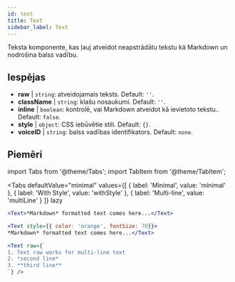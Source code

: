 ```yaml
---
id: text 
title: Text
sidebar_label: Text
---
```


Teksta komponente, kas ļauj atveidot neapstrādātu tekstu kā Markdown un nodrošina balss vadību.

## Iespējas

* __raw__ | `string`: atveidojamais teksts. Default: `''`.
* __className__ | `string`: klašu nosaukumi. Default: `''`.
* __inline__ | `boolean`: kontrolē, vai Markdown atveidot kā ievietoto tekstu.. Default: `false`.
* __style__ | `object`: CSS iebūvētie stili. Default: `{}`.
* __voiceID__ | `string`: balss vadības identifikators. Default: `none`.


## Piemēri


import Tabs from '@theme/Tabs';
import TabItem from '@theme/TabItem';

<Tabs
    defaultValue="minimal"
    values={[
        { label: 'Minimal', value: 'minimal' },
        { label: 'With Style', value: 'withStyle' },
        { label: 'Multi-line', value: 'multiLine' }
    ]}
    lazy
>
<TabItem value="minimal">

```jsx live
<Text>*Markdown* formatted text comes here...</Text>
```

</TabItem>

<TabItem value="withStyle">

```jsx live
<Text style={{ color: 'orange', fontSize: 70}}>
*Markdown* formatted text comes here...</Text>
```
</TabItem>

<TabItem value="multiLine">

```jsx live
<Text raw={`
1. Text raw works for multi-line text
2. *second line*
3. **third line**
`} />
```
</TabItem>

</Tabs>
